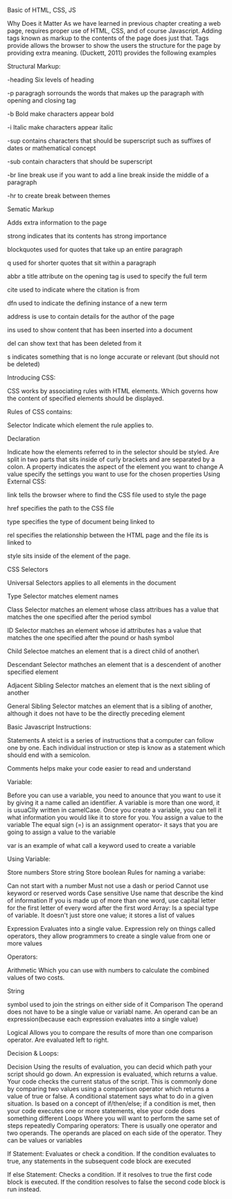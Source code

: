 Basic of HTML, CSS, JS

Why Does it Matter
As we have learned in previous chapter creating a web page, requires proper use of HTML, CSS, and of course Javascript. Adding tags known as markup to the contents of the page does just that. Tags provide allows the browser to show the users the structure for the page by providing extra meaning. (Duckett, 2011) provides the following examples

Structural Markup:

-heading
Six levels of heading

-p paragragh
sorrounds the words that makes up the paragraph with opening and closing tag

-b Bold make characters appear bold

-i Italic make characters appear italic

-sup
contains characters that should be superscript such as suffixes of dates or mathematical concept

-sub
contain characters that should be superscript

-br line break
use if you want to add a line break inside the middle of a paragraph

-hr
to create break between themes  

Sematic Markup

Adds extra information to the page

strong
indicates that its contents has strong importance

blockquotes
used for quotes that take up an entire paragraph

q
used for shorter quotes that sit within a paragraph

abbr
a title attribute on the opening tag is used to specify the full term

cite
used to indicate where the citation is from

dfn
used to indicate the defining instance of a new term

address
is use to contain details for the author of the page

ins
used to show content that has been inserted into a document

del
can show text that has been deleted from it

s indicates something that is no longe accurate or relevant (but should not be deleted)

Introducing CSS:

CSS works by associating rules with HTML elements. Which governs how the content of specified elements should be displayed.

Rules of CSS contains:

Selector Indicate which element the rule applies to.

Declaration

Indicate how the elements referred to in the selector should be styled.
Are split in two parts that sits inside of curly brackets and are separated by a colon.
A property indicates the aspect of the element you want to change
A value specify the settings you want to use for the chosen properties
Using External CSS:

link tells the browser where to find the CSS file used to style the page

href specifies the path to the CSS file

type specifies the type of document being linked to

rel specifies the relationship between the HTML page and the file its is linked to

style sits inside of the element of the page.

CSS Selectors

Universal Selectors applies to all elements in the document

Type Selector matches element names

Class Selector matches an element whose class attribues has a value that matches the one specified after the period symbol

ID Selector matches an element whose id attributes has a value that matches the one specified after the pound or hash symbol

Child Selectoe matches an element that is a direct child of another\

Descendant Selector mathches an element that is a descendent of another specified element

Adjacent Sibling Selector matches an element that is the next sibling of another

General Sibling Selector matches an element that is a sibling of another, although it does not have to be the directly preceding element

Basic Javascript Instructions:

Statements A steict is a series of instructions that a computer can follow one by one. Each individual instruction or step is know as a statement which should end with a semicolon.

Comments helps make your code easier to read and understand

Variable:

Before you can use a variable, you need to anounce that you want to use it by giving it a name called an identifier. A variable is more than one word, it is usuaClly written in camelCase. Once you create a variable, you can tell it what information you would like it to store for you. You assign a value to the variable The equal sign (=) is an assignment operator- it says that you are going to assign a value to the variable

var is an example of what call a keyword used to create a variable

Using Variable:

Store numbers
Store string
Store boolean
Rules for naming a variabe:

Can not start with a number
Must not use a dash or period
Cannot use keyword or reserved words
Case sensitive
Use name that describe the kind of information
If you is made up of more than one word, use capital letter for the first letter of every word after the first word
Array: Is a special type of variable. It doesn't just store one value; it stores a list of values

Expression Evaluates into a single value. Expression rely on things called operators, they allow programmers to create a single value from one or more values

Operators:

Arithmetic Which you can use with numbers to calculate the combined values of two costs.

String

symbol used to join the strings on either side of it
Comparison The operand does not have to be a single value or variabl name. An operand can be an expression(because each expression evaluates into a single value)

Logical Allows you to compare the results of more than one comparison operator. Are evaluated left to right.

Decision & Loops:

Decision Using the results of evaluation, you can decid which path your script should go down.
An expression is evaluated, which returns a value. Your code checks the current status of the script. This is commonly done by comparing two values using a comparison operator which returns a value of true or false.
A conditional statement says what to do in a given situation. Is based on a concept of if/then/else; if a condition is met, then your code executes one or more statements, else your code does something different
Loops Where you will want to perform the same set of steps repeatedly
Comparing operators: There is usually one operator and two operands. The operands are placed on each side of the operator. They can be values or variables

If Statement: Evaluates or check a condition. If the condition evaluates to true, any statements in the subsequent code block are executed

If else Statement: Checks a condition. If it resolves to true the first code block is executed. If the condition resolves to false the second code block is run instead.